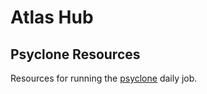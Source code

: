 # Atlas Hub

## Psyclone Resources

Resources for running the [psyclone][psyclone] daily job.

 [psyclone]: https://github.com/grindrllc/psyclone
